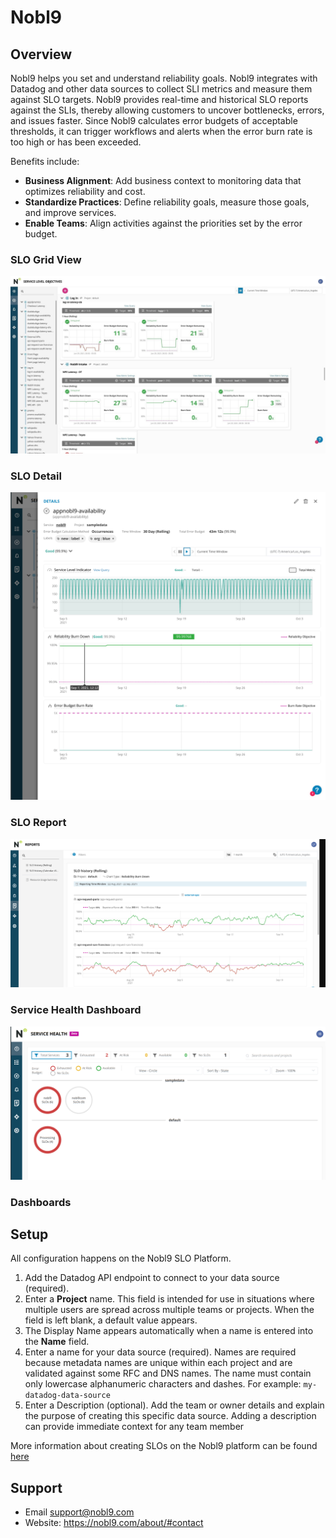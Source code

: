 # Nobl9

## Overview
Nobl9 helps you set and understand reliability goals. Nobl9 integrates with
Datadog and other data sources to collect SLI metrics and measure them against
SLO targets. Nobl9 provides real-time and historical SLO reports against the
SLIs, thereby allowing customers to uncover bottlenecks, errors, and issues
faster. Since Nobl9 calculates error budgets of acceptable thresholds, it can
trigger workflows and alerts when the error burn rate is too high or has been
exceeded.


Benefits include:
- **Business Alignment**: Add business context to monitoring data that
optimizes reliability and cost.
- **Standardize Practices**: Define reliability goals, measure those goals,
and improve services.
- **Enable Teams**: Align activities against the priorities set by the
error budget.

### SLO Grid View
![SLO Grid View](images/grid_view.jpg)

### SLO Detail
![Detail](images/slo_detail.png)

### SLO Report
![SLO Report](images/slo_report.png)

### Service Health Dashboard
![Service Health Dashboard](images/service_health.png)

### Dashboards

## Setup
All configuration happens on the Nobl9 SLO Platform.

1. Add the Datadog API endpoint to connect to your data source (required).
2. Enter a **Project** name. This field is intended for use in situations
where multiple users are spread across multiple teams or projects. When the
field is left blank, a default value appears.
3. The Display Name appears automatically when a name is entered into the
**Name** field.
4. Enter a name for your data source (required). Names are required because metadata names are
unique within each project and are validated against some RFC and DNS names.
The name must contain only lowercase alphanumeric characters and dashes. For
example: `my-datadog-data-source`
5. Enter a Description (optional). Add the team or owner details and explain
the purpose of creating this specific data source. Adding a description can
provide immediate context for any team member

More information about creating SLOs on the Nobl9 platform can be found
[here](https://nobl9.github.io/techdocs_User_Guide/#service-level-objectives-38)

## Support
- Email support@nobl9.com
- Website: https://nobl9.com/about/#contact
